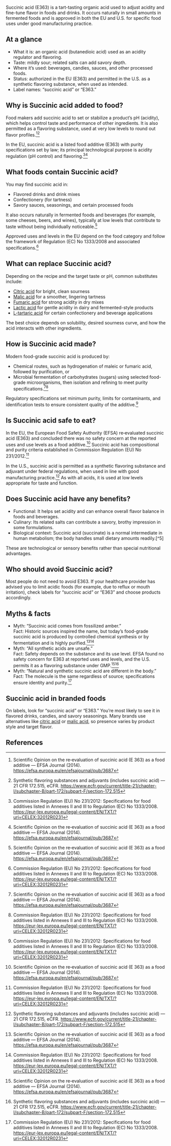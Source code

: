 Succinic acid (E363) is a tart-tasting organic acid used to adjust acidity and fine-tune flavor in foods and drinks. It occurs naturally in small amounts in fermented foods and is approved in both the EU and U.S. for specific food uses under good manufacturing practice.<!--more-->

## At a glance
- What it is: an organic acid (butanedioic acid) used as an acidity regulator and flavoring.
- Taste: mildly sour; related salts can add savory depth.
- Where it’s used: beverages, candies, sauces, and other processed foods.
- Status: authorized in the EU (E363) and permitted in the U.S. as a synthetic flavoring substance, when used as intended.
- Label names: “succinic acid” or “E363.”

## Why is Succinic acid added to food?
Food makers add succinic acid to set or stabilize a product’s pH (acidity), which helps control taste and performance of other ingredients. It is also permitted as a flavoring substance, used at very low levels to round out flavor profiles.[^1][^3]

In the EU, succinic acid is a listed food additive (E363) with purity specifications set by law; its principal technological purpose is acidity regulation (pH control) and flavoring.[^2][^1]

## What foods contain Succinic acid?
You may find succinic acid in:
- Flavored drinks and drink mixes
- Confectionery (for tartness)
- Savory sauces, seasonings, and certain processed foods

It also occurs naturally in fermented foods and beverages (for example, some cheeses, beers, and wines), typically at low levels that contribute to taste without being individually noticeable.[^1]

Approved uses and levels in the EU depend on the food category and follow the framework of Regulation (EC) No 1333/2008 and associated specifications.[^2]

## What can replace Succinic acid?
Depending on the recipe and the target taste or pH, common substitutes include:
- [Citric acid](/e330-citric-acid) for bright, clean sourness
- [Malic acid](/e296-malic-acid) for a smoother, lingering tartness
- [Fumaric acid](/e297-fumaric-acid) for strong acidity in dry mixes
- [Lactic acid](/e270-lactic-acid) for gentle acidity in dairy and fermented-style products
- [L-tartaric acid](/e334-l-tartaric-acid) for certain confectionery and beverage applications

The best choice depends on solubility, desired sourness curve, and how the acid interacts with other ingredients.

## How is Succinic acid made?
Modern food-grade succinic acid is produced by:
- Chemical routes, such as hydrogenation of maleic or fumaric acid, followed by purification, or
- Microbial fermentation of carbohydrates (sugars) using selected food-grade microorganisms, then isolation and refining to meet purity specifications.[^1][^2]

Regulatory specifications set minimum purity, limits for contaminants, and identification tests to ensure consistent quality of the additive.[^2]

## Is Succinic acid safe to eat?
In the EU, the European Food Safety Authority (EFSA) re‑evaluated succinic acid (E363) and concluded there was no safety concern at the reported uses and use levels as a food additive.[^1] Succinic acid has compositional and purity criteria established in Commission Regulation (EU) No 231/2012.[^2]

In the U.S., succinic acid is permitted as a synthetic flavoring substance and adjuvant under federal regulations, when used in line with good manufacturing practice.[^3] As with all acids, it is used at low levels appropriate for taste and function.

## Does Succinic acid have any benefits?
- Functional: It helps set acidity and can enhance overall flavor balance in foods and beverages.
- Culinary: Its related salts can contribute a savory, brothy impression in some formulations.
- Biological context: Succinic acid (succinate) is a normal intermediate in human metabolism; the body handles small dietary amounts readily.[^5]

These are technological or sensory benefits rather than special nutritional advantages.

## Who should avoid Succinic acid?
Most people do not need to avoid E363. If your healthcare provider has advised you to limit acidic foods (for example, due to reflux or mouth irritation), check labels for “succinic acid” or “E363” and choose products accordingly.

## Myths & facts
- Myth: “Succinic acid comes from fossilized amber.”  
  Fact: Historic sources inspired the name, but today’s food-grade succinic acid is produced by controlled chemical synthesis or by fermentation and is highly purified.[^1][^2]
- Myth: “All synthetic acids are unsafe.”  
  Fact: Safety depends on the substance and its use level. EFSA found no safety concern for E363 at reported uses and levels, and the U.S. permits it as a flavoring substance under GMP.[^1][^3]
- Myth: “Natural and synthetic succinic acid are different in the body.”  
  Fact: The molecule is the same regardless of source; specifications ensure identity and purity.[^2]

## Succinic acid in branded foods
On labels, look for “succinic acid” or “E363.” You’re most likely to see it in flavored drinks, candies, and savory seasonings. Many brands use alternatives like [citric acid](/e330-citric-acid) or [malic acid](/e296-malic-acid), so presence varies by product style and target flavor.

## References
[^1]: Scientific Opinion on the re‑evaluation of succinic acid (E 363) as a food additive — EFSA Journal (2014). https://efsa.europa.eu/en/efsajournal/pub/3687
[^2]: Commission Regulation (EU) No 231/2012: Specifications for food additives listed in Annexes II and III to Regulation (EC) No 1333/2008. https://eur-lex.europa.eu/legal-content/EN/TXT/?uri=CELEX:32012R0231
[^3]: Synthetic flavoring substances and adjuvants (includes succinic acid) — 21 CFR 172.515, eCFR. https://www.ecfr.gov/current/title-21/chapter-I/subchapter-B/part-172/subpart-F/section-172.515
[^4]: Succinic acid — PubChem, National Center for Biotechnology Information (NIH). https://pubchem.ncbi.nlm.nih.gov/compound/1110
